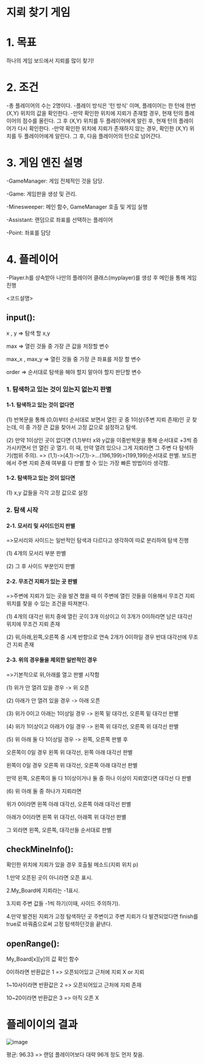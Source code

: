 # 지뢰 찾기 게임

# 1. 목표
하나의 게임 보드에서 지뢰를 많이 찾기!


# 2. 조건
-총 플레이어의 수는 2명이다.
-플레이 방식은 '턴 방식' 이며, 플레이어는 한 턴에 한번 (X,Y) 위치의 값을 확인한다.
-만약 확인한 위치에 지뢰가 존재할 경우, 현재 턴의 플레이어의 점수를 올린다. 
 그 후 (X,Y) 위치를 두 플레이어에게 알린 후, 현재 턴의 플레이어가 다시 확인한다.
-만약 확인한 위치에 지뢰가 존재하지 않는 경우, 확인한 (X,Y) 위치를 두 플레이어에게 알린다.
 그 후, 다음 플레이어의 턴으로 넘어간다.


# 3. 게임 엔진 설명
-GameManager: 게임 전체적인 것을 담당.

-Game: 게임판을 생성 및 관리.

-Minesweeper: 메인 함수, GameManager 호출 및 게임 실행

-Assistant: 랜덤으로 좌표를 선택하는 플레이어

-Point: 좌표를 담당


# 4. 플레이어
-Player.h를 상속받아 나만의 플레이어 클래스(myplayer)를 생성 후 메인을 통해 게임 진행


<코드설명>

## input():

 x , y => 탐색 할 x,y
 
 max => 열린 것들 중 가장 큰 값을 저장할 변수
 
 max_x , max_y => 열린 것들 중 가장 큰 좌표를 저장 할 변수
 
 order => 순서대로 탐색을 해야 할지 말아야 할지 판단할 변수
 
### 1. 탐색하고 있는 것이 있는지 없는지 판별

#### 1-1. 탐색하고 있는 것이 없다면
 
  (1) 반복문을 통해 (0,0)부터 순서대로 보면서 열린 곳 중 1이상(주변 지뢰 존재)인 곳 찾는데,
  이 중 가장 큰 값을 찾아서 고정 값으로 설정하고 탐색.
 
  (2) 만약 1이상인 곳이 없다면 (1,1)부터 x와 y값을 이중반복문을 통해 순서대로 +3씩
  증가시키면서 안 열린 곳 열기.
  이 때, 만약 열려 있으나 그게 지뢰라면 그 주변 다 탐색하기(범위 주의).
  => (1,1)->(4,1)->(7,1)->...(196,199)>(199,199)순서대로 판별. 보드판에서 주변 지뢰 존재
  여부를 다 판별 할 수 있는 가장 빠른 방법이라 생각함.

#### 1-2. 탐색하고 있는 것이 있다면
 
  (1) x,y 값들을 각각 고정 값으로 설정
 
### 2. 탐색 시작
 
#### 2-1. 모서리 및 사이드인지 판별
 =>모서리와 사이드는 일반적인 탐색과 다르다고 생각하여 따로 분리하여 탐색 진행
 
 (1) 4개의 모서리 부분 판별
 
 (2) 그 후 사이드 부분인지 판별
 
#### 2-2. 무조건 지뢰가 있는 곳 판별
 =>주변에 지뢰가 있는 곳을 발견 했을 때 이 주변에 열린 것들을 이용해서 무조건 지뢰
위치를 찾을 수 있는 조건을 따져본다.
 
 (1) 4개의 대각선 위치 중에 열린 곳이 3개 이상이고 이 3개가 0이하라면 남은 대각선 위치에
무조건 지뢰 존재
 
 (2) 위,아래,왼쪽,오른쪽 중 시계 반향으로 연속 2개가 0이하일 경우 반대 대각선에 무조건 지뢰
존재
 
#### 2-3. 위의 경우들을 제외한 일반적인 경우
 =>기본적으로 위,아래를 열고 판별 시작함
 
 (1) 위가 안 열려 있을 경우 -> 위 오픈
 
 (2) 아래가 안 열려 있을 경우 -> 아래 오픈

 (3) 위가 0이고 아래는 1이상일 경우 -> 왼쪽 밑 대각선, 오른쪽 밑 대각선 판별
 
 (4) 위가 1이상이고 아래가 0일 경우 -> 왼쪽 위 대각선, 오른쪽 위 대각선 판별
 
 (5) 위 아래 둘 다 1이상일 경우 -> 왼쪽, 오른쪽 판별 후
 
 오른쪽이 0일 경우 왼쪽 위 대각선, 왼쪽 아래 대각선 판별
 
 왼쪽이 0일 경우 오른쪽 위 대각선, 오른쪽 아래 대각선 판별
 
 만약 왼쪽, 오른쪽이 둘 다 1이상이거나 둘 중 하나 이상이 지뢰였다면 대각선 다 판별
 
 (6) 위 아래 둘 중 하나가 지뢰라면
 
 위가 0이라면 왼쪽 아래 대각선, 오른쪽 아래 대각선 판별
 
 아래가 0이라면 왼쪽 위 대각선, 아래쪽 위 대각선 판별

 그 외라면 왼쪽, 오른쪽, 대각선들 순서대로 판별


## checkMineInfo():
확인한 위치에 지뢰가 있을 경우 호출될 메소드(지뢰 위치 p)

1.만약 오픈된 곳이 아니라면 오픈 표시.

2.My_Board에 지뢰라는 -1표시.

3.지뢰 주변 값들 -1씩 하기(이때, 사이드 주의하기).

4.만약 발견된 지뢰가 고정 탐색하던 곳 주변이고 주변 지뢰가 다 발견되었다면 finish를 true로
바꿔줌으로써 고정 탐색하던것을 끝낸다.


## openRange():
My_Board[x][y]의 값 확인 함수

0이하라면 반환값은 1 => 오픈되어있고 근처에 지뢰 X or 지뢰

1~10사이라면 반환값은 2 => 오픈되어있고 근처에 지뢰 존재

10~20이라면 반환값은 3 => 아직 오픈 X



# 플레이이의 결과

![image](https://user-images.githubusercontent.com/22833414/132138145-70f63e2d-837c-4cbf-9ec6-7711a2e5c33a.png)

평균: 96.33 => 랜덤 플레이어보다 대략 96개 정도 먼저 찾음.
